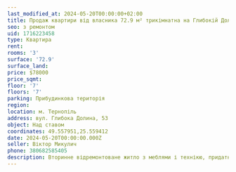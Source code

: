 ```yaml
---
last_modified_at: 2024-05-20T00:00:00+02:00
title: Продаж квартири від власника 72.9 м² трикімнатна на Глибокій Долині
seo: з ремонтом
uid: 1716223458
type: Квартира
rent:
rooms: '3'
surface: '72.9'
surface_land:
price: $78000
price_sqmt:
floor: '7'
floors: '7'
parking: Прибудинкова територія
region:
location: м. Тернопіль
address: вул. Глибока Долина, 53
object: Над ставом
coordinates: 49.557951,25.559412
date: 2024-05-20T00:00:00.000Z
seller: Віктор Микулич
phone: 380682585405
description: Вторинне відремонтоване житло з меблями і технікю, придатне і готове для проживання
---
```

